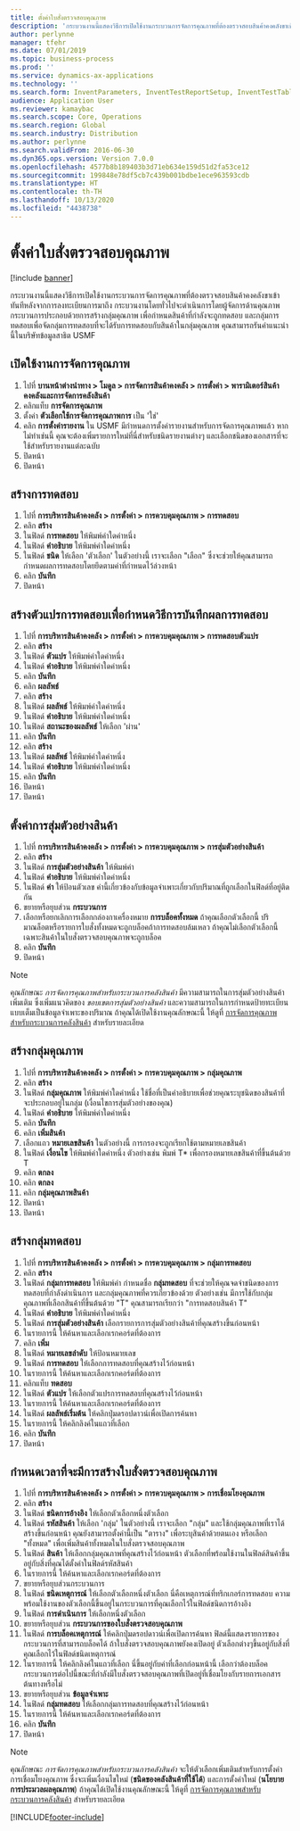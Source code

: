 ```yaml
---
title: ตั้งค่าใบสั่งตรวจสอบคุณภาพ
description: 'กระบวนงานนี้แสดงวิธีการเปิดใช้งานกระบวนการจัดการคุณภาพที่ต้องตรวจสอบสินค้าคงคลังขาเข้าทันทีหลังจากการลงทะเบียนการมาถึง '
author: perlynne
manager: tfehr
ms.date: 07/01/2019
ms.topic: business-process
ms.prod: ''
ms.service: dynamics-ax-applications
ms.technology: ''
ms.search.form: InventParameters, InventTestReportSetup, InventTestTable, DefaultDashboard, InventTestVariable, InventTestVariableOutcome, InventItemSampling, InventTestQualityGroup, InventTestItemQualityGroupAdd, SysQueryForm, InventTestItemQualityGroup, InventTestGroup, InventTestAssociationTable
audience: Application User
ms.reviewer: kamaybac
ms.search.scope: Core, Operations
ms.search.region: Global
ms.search.industry: Distribution
ms.author: perlynne
ms.search.validFrom: 2016-06-30
ms.dyn365.ops.version: Version 7.0.0
ms.openlocfilehash: 4577b8b189403b3d71eb634e159d51d2fa53ce12
ms.sourcegitcommit: 199848e78df5cb7c439b001bdbe1ece963593cdb
ms.translationtype: HT
ms.contentlocale: th-TH
ms.lasthandoff: 10/13/2020
ms.locfileid: "4438738"
---
```

# <a name="set-up-quality-orders"></a>ตั้งค่าใบสั่งตรวจสอบคุณภาพ

[!include [banner](../../includes/banner.md)]

กระบวนงานนี้แสดงวิธีการเปิดใช้งานกระบวนการจัดการคุณภาพที่ต้องตรวจสอบสินค้าคงคลังขาเข้าทันทีหลังจากการลงทะเบียนการมาถึง  กระบวนงานโดยทั่วไปจะดำเนินการโดยผู้จัดการด้านคุณภาพ กระบวนการประกอบด้วยการสร้างกลุ่มคุณภาพ เพื่อกำหนดสินค้าที่กำลังจะถูกทดสอบ และกลุ่มการทดสอบเพื่อจัดกลุ่มการทดสอบที่จะได้รับการทดสอบกับสินค้าในกลุ่มคุณภาพ  คุณสามารถรันคำแนะนำนี้ในบริษัทข้อมูลสาธิต USMF


## <a name="enable-quality-management"></a>เปิดใช้งานการจัดการคุณภาพ
1. ไปที่ **บานหน้าต่างนำทาง > โมดูล > การจัดการสินค้าคงคลัง > การตั้งค่า > พารามิเตอร์สินค้าคงคลังและการจัดการคลังสินค้า**
2. คลิกแท็บ **การจัดการคุณภาพ**
3. ตั้งค่า **ตัวเลือกใช้การจัดการคุณภาพการ** เป็น 'ใช่'
4. คลิก **การตั้งค่ารายงาน** ใน USMF มีกำหนดการตั้งค่ารายงานสำหรับการจัดการคุณภาพแล้ว  หากไม่ทำเช่นนี้ คุณจะต้องเพิ่มรายการใหม่ที่นี่สำหรับชนิดรายงานต่างๆ และเลือกชนิดของเอกสารที่จะใช้สำหรับรายงานแต่ละฉบับ  
5. ปิดหน้า
6. ปิดหน้า

## <a name="create-a-test"></a>สร้างการทดสอบ
1. ไปที่ **การบริหารสินค้าคงคลัง > การตั้งค่า > การควบคุมคุณภาพ > การทดสอบ**
2. คลิก **สร้าง**
3. ในฟิลด์ **การทดสอบ** ให้พิมพ์ค่าใดค่าหนึ่ง
4. ในฟิลด์ **คำอธิบาย** ให้พิมพ์ค่าใดค่าหนึ่ง
5. ในฟิลด์ **ชนิด** ให้เลือก 'ตัวเลือก' ในตัวอย่างนี้ เราจะเลือก "เลือก" ซึ่งจะช่วยให้คุณสามารถกำหนดผลการทดสอบโดยยึดตามค่าที่กำหนดไว้ล่วงหน้า  
6. คลิก **บันทึก**
7. ปิดหน้า

## <a name="create-test-variables-to-define-the-way-test-results-are-recorded"></a>สร้างตัวแปรการทดสอบเพื่อกำหนดวิธีการบันทึกผลการทดสอบ
1. ไปที่ **การบริหารสินค้าคงคลัง > การตั้งค่า > การควบคุมคุณภาพ > การทดสอบตัวแปร**
2. คลิก **สร้าง**
3. ในฟิลด์ **ตัวแปร** ให้พิมพ์ค่าใดค่าหนึ่ง
4. ในฟิลด์ **คำอธิบาย** ให้พิมพ์ค่าใดค่าหนึ่ง
5. คลิก **บันทึก**
6. คลิก **ผลลัพธ์**
7. คลิก **สร้าง**
8. ในฟิลด์ **ผลลัพธ์** ให้พิมพ์ค่าใดค่าหนึ่ง
9. ในฟิลด์ **คำอธิบาย** ให้พิมพ์ค่าใดค่าหนึ่ง
10. ในฟิลด์ **สถานะของผลลัพธ์** ให้เลือก 'ผ่าน'
11. คลิก **บันทึก**
12. คลิก **สร้าง**
13. ในฟิลด์ **ผลลัพธ์** ให้พิมพ์ค่าใดค่าหนึ่ง
14. ในฟิลด์ **คำอธิบาย** ให้พิมพ์ค่าใดค่าหนึ่ง
15. คลิก **บันทึก**
16. ปิดหน้า
17. ปิดหน้า

## <a name="set-up-item-sampling"></a>ตั้งค่าการสุ่มตัวอย่างสินค้า
1. ไปที่ **การบริหารสินค้าคงคลัง > การตั้งค่า > การควบคุมคุณภาพ > การสุ่มตัวอย่างสินค้า**
2. คลิก **สร้าง**
3. ในฟิลด์ **การสุ่มตัวอย่างสินค้า** ให้พิมพ์ค่า
4. ในฟิลด์ **คำอธิบาย** ให้พิมพ์ค่าใดค่าหนึ่ง
5. ในฟิลด์ **ค่า** ให้ป้อนตัวเลข ค่านี้เกี่ยวข้องกับข้อมูลจำเพาะเกี่ยวกับปริมาณที่ถูกเลือกในฟิลด์ที่อยู่ติดกัน  
6. ขยายหรือยุบส่วน **กระบวนการ**
7. เลือกหรือยกเลิกการเลือกกล่องกาเครื่องหมาย **การบล็อคทั้งหมด** ถ้าคุณเลือกตัวเลือกนี้ ปริมาณล็อตหรือรายการใบสั่งทั้งหมดจะถูกบล็อคถ้าการทดสอบล้มเหลว  ถ้าคุณไม่เลือกตัวเลือกนี้ เฉพาะสินค้าในใบสั่งตรวจสอบคุณภาพจะถูกบล็อค  
8. คลิก **บันทึก**
9. ปิดหน้า

> [!NOTE]
> คุณลักษณะ *การจัดการคุณภาพสำหรับกระบวนการคลังสินค้า* มีความสามารถในการสุ่มตัวอย่างสินค้าเพิ่มเติม ซึ่งเพิ่มแนวคิดของ *ขอบเขตการสุ่มตัวอย่างสินค้า* และความสามารถในการกำหนดป้ายทะเบียนแบบเต็มเป็นข้อมูลจำเพาะของปริมาณ ถ้าคุณได้เปิดใช้งานคุณลักษณะนี้ ให้ดูที่ [การจัดการคุณภาพสำหรับกระบวนการคลังสินค้า](../quality-management-for-warehouses-processes.md) สำหรับรายละเอียด

## <a name="create-a-quality-group"></a>สร้างกลุ่มคุณภาพ
1. ไปที่ **การบริหารสินค้าคงคลัง > การตั้งค่า > การควบคุมคุณภาพ > กลุ่มคุณภาพ**
2. คลิก **สร้าง**
3. ในฟิลด์ **กลุ่มคุณภาพ** ให้พิมพ์ค่าใดค่าหนึ่ง ใช้ชื่อที่เป็นคำอธิบายเพื่อช่วยคุณระบุชนิดของสินค้าที่จะประกอบอยู่ในกลุ่ม (เงื่อนไขการสุ่มตัวอย่างของคุณ)  
4. ในฟิลด์ **คำอธิบาย** ให้พิมพ์ค่าใดค่าหนึ่ง
5. คลิก **บันทึก**
6. คลิก **เพิ่มสินค้า**
7. เลือกแถว **หมายเลขสินค้า** ในตัวอย่างนี้ การกรองจะถูกเรียกใช้ตามหมายเลขสินค้า  
8. ในฟิลด์ **เงื่อนไข** ให้พิมพ์ค่าใดค่าหนึ่ง ตัวอย่างเช่น พิมพ์ T* เพื่อกรองหมายเลขสินค้าที่ขึ้นต้นด้วย T  
9. คลิก **ตกลง**
10. คลิก **ตกลง**
11. คลิก **กลุ่มคุณภาพสินค้า**
12. ปิดหน้า
13. ปิดหน้า

## <a name="create-a-test-group"></a>สร้างกลุ่มทดสอบ
1. ไปที่ **การบริหารสินค้าคงคลัง > การตั้งค่า > การควบคุมคุณภาพ > กลุ่มการทดสอบ**
2. คลิก **สร้าง**
3. ในฟิลด์ **กลุ่มการทดสอบ** ให้พิมพ์ค่า กำหนดชื่อ **กลุ่มทดสอบ** ที่จะช่วยให้คุณจดจำชนิดของการทดสอบที่กำลังดำเนินการ และกลุ่มคุณภาพที่ควรเกี่ยวข้องด้วย ตัวอย่างเช่น มีการใช้กับกลุ่มคุณภาพที่เลือกสินค้าที่ขึ้นต้นด้วย "T" คุณสามารถเรียกว่า "การทดสอบสินค้า T"  
4. ในฟิลด์ **คำอธิบาย** ให้พิมพ์ค่าใดค่าหนึ่ง
5. ในฟิลด์ **การสุ่มตัวอย่างสินค้า** เลือกรายการการสุ่มตัวอย่างสินค้าที่คุณสร้างขึ้นก่อนหน้า
6. ในรายการนี้ ให้ค้นหาและเลือกเรกคอร์ดที่ต้องการ
7. คลิก **เพิ่ม**
8. ในฟิลด์ **หมายเลขลำดับ** ให้ป้อนหมายเลข
9. ในฟิลด์ **การทดสอบ** ให้เลือกการทดสอบที่คุณสร้างไว้ก่อนหน้า
10. ในรายการนี้ ให้ค้นหาและเลือกเรกคอร์ดที่ต้องการ
11. คลิกแท็บ **ทดสอบ**
12. ในฟิลด์ **ตัวแปร** ให้เลือกตัวแปรการทดสอบที่คุณสร้างไว้ก่อนหน้า
13. ในรายการนี้ ให้ค้นหาและเลือกเรกคอร์ดที่ต้องการ
14. ในฟิลด์ **ผลลัพธ์เริ่มต้น** ให้คลิกปุ่มดรอปดาวน์เพื่อเปิดการค้นหา
15. ในรายการนี้ ให้คลิกลิงค์ในแถวที่เลือก
16. คลิก **บันทึก**
17. ปิดหน้า

## <a name="define-when-quality-orders-will-be-created"></a>กำหนดเวลาที่จะมีการสร้างใบสั่งตรวจสอบคุณภาพ
1. ไปที่ **การบริหารสินค้าคงคลัง > การตั้งค่า > การควบคุมคุณภาพ > การเชื่อมโยงคุณภาพ**
2. คลิก **สร้าง**
3. ในฟิลด์ **ชนิดการอ้างอิง** ให้เลือกตัวเลือกหนึ่งตัวเลือก
4. ในฟิลด์ **รหัสสินค้า** ให้เลือก 'กลุ่ม' ในตัวอย่างนี้ เราจะเลือก "กลุ่ม" และใช้กลุ่มคุณภาพที่เราได้สร้างขึ้นก่อนหน้า คุณยังสามารถตั้งค่านี้เป็น "ตาราง" เพื่อระบุสินค้าด้วยตนเอง หรือเลือก "ทั้งหมด" เพื่อเพิ่มสินค้าทั้งหมดในใบสั่งตรวจสอบคุณภาพ  
5. ในฟิลด์ **สินค้า** ให้เลือกกลุ่มคุณภาพที่คุณสร้างไว้ก่อนหน้า ตัวเลือกที่พร้อมใช้งานในฟิลด์สินค้าขึ้นอยู่กับสิ่งที่คุณได้ตั้งค่าในฟิลด์รหัสสินค้า  
6. ในรายการนี้ ให้ค้นหาและเลือกเรกคอร์ดที่ต้องการ
7. ขยายหรือยุบส่วนกระบวนการ
8. ในฟิลด์ **ชนิดเหตุการณ์** ให้เลือกตัวเลือกหนึ่งตัวเลือก นี่คือเหตุการณ์ที่ทริกเกอร์การทดสอบ  ความพร้อมใช้งานของตัวเลือกนี้ขึ้นอยู่ในกระบวนการที่คุณเลือกไว้ในฟิลด์ชนิดการอ้างอิง  
9. ในฟิลด์ **การดำเนินการ** ให้เลือกหนึ่งตัวเลือก
10. ขยายหรือยุบส่วน **กระบวนการของใบสั่งตรวจสอบคุณภาพ**
11. ในฟิลด์ **การบล็อคเหตุการณ์** ให้คลิกปุ่มดรอปดาวน์เพื่อเปิดการค้นหา ฟิลด์นี้แสดงรายการของกระบวนการที่สามารถบล็อคได้ ถ้าใบสั่งตรวจสอบคุณภาพยังคงเปิดอยู่ ตัวเลือกต่างๆขึ้นอยู่กับสิ่งที่คุณเลือกไว้ในฟิลด์ชนิดเหตุการณ์  
12. ในรายการนี้ ให้คลิกลิงค์ในแถวที่เลือก นี่ขึ้นอยู่กับค่าที่เลือกก่อนหน้านี้  เลือกว่าต้องบล็อคกระบวนการต่อไปนี้ขณะที่กำลังมีใบสั่งตรวจสอบคุณภาพที่เปิดอยู่ที่เชื่อมโยงกับรายการเอกสารต้นทางหรือไม่  
13. ขยายหรือยุบส่วน **ข้อมูลจำเพาะ**
14. ในฟิลด์ **กลุ่มทดสอบ** ให้เลือกกลุ่มการทดสอบที่คุณสร้างไว้ก่อนหน้า
15. ในรายการนี้ ให้ค้นหาและเลือกเรกคอร์ดที่ต้องการ
16. คลิก **บันทึก**
17. ปิดหน้า

> [!NOTE]
> คุณลักษณะ *การจัดการคุณภาพสำหรับกระบวนการคลังสินค้า* จะให้ตัวเลือกเพิ่มเติมสำหรับการตั้งค่าการเชื่อมโยงคุณภาพ ซึ่งจะเพิ่มเงื่อนไขใหม่ (**ชนิดของคลังสินค้าที่ใช้ได้**) และการตั้งค่าใหม่ (**นโยบายการประมวลผลคุณภาพ**) ถ้าคุณได้เปิดใช้งานคุณลักษณะนี้ ให้ดูที่ [การจัดการคุณภาพสำหรับกระบวนการคลังสินค้า](../quality-management-for-warehouses-processes.md) สำหรับรายละเอียด

[!INCLUDE[footer-include](../../../includes/footer-banner.md)]